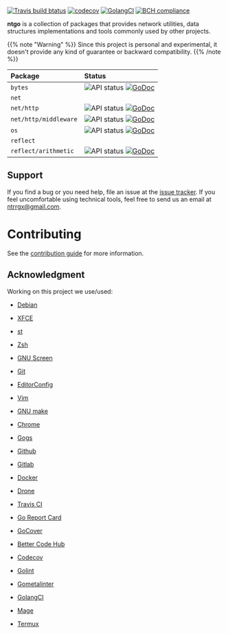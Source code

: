 [![Travis build btatus](https://travis-ci.com/ntrrg/ntgo.svg?branch=master)](https://travis-ci.com/ntrrg/ntgo)
[![codecov](https://codecov.io/gh/ntrrg/ntgo/branch/master/graph/badge.svg)](https://codecov.io/gh/ntrrg/ntgo)
[![GolangCI](https://golangci.com/badges/github.com/ntrrg/ntgo.svg)](https://golangci.com/r/github.com/ntrrg/ntgo)
[![BCH compliance](https://bettercodehub.com/edge/badge/ntrrg/ntgo?branch=master)](https://bettercodehub.com/results/ntrrg/ntgo)

**ntgo** is a collection of packages that provides network utilities, data
structures implementations and tools commonly used by other projects.

{{% note "Warning" %}}
Since this project is personal and experimental, it doesn't provide any kind of
guarantee or backward compatibility.
{{% /note %}}

| Package | Status |
| :-- | :-- |
| `bytes` | ![API status](https://img.shields.io/badge/status-stable-brightgreen.svg) [![GoDoc](https://godoc.org/nt.web.ve/go/ntgo/bytes?status.svg)](https://godoc.org/nt.web.ve/go/ntgo/bytes) |
| `net` | |
| `net/http` | ![API status](https://img.shields.io/badge/status-unstable-red.svg) [![GoDoc](https://godoc.org/nt.web.ve/go/ntgo/net/http?status.svg)](https://godoc.org/nt.web.ve/go/ntgo/net/http) |
| `net/http/middleware` | ![API status](https://img.shields.io/badge/status-testing-yellow.svg) [![GoDoc](https://godoc.org/nt.web.ve/go/ntgo/net/http/middleware?status.svg)](https://godoc.org/nt.web.ve/go/ntgo/net/http/middleware) |
| `os` | ![API status](https://img.shields.io/badge/status-stable-brightgreen.svg) [![GoDoc](https://godoc.org/nt.web.ve/go/ntgo/os?status.svg)](https://godoc.org/nt.web.ve/go/ntgo/os) |
| `reflect` | |
| `reflect/arithmetic` | ![API status](https://img.shields.io/badge/status-stable-brightgreen.svg) [![GoDoc](https://godoc.org/nt.web.ve/go/ntgo/reflect/arithmetic?status.svg)](https://godoc.org/nt.web.ve/go/ntgo/reflect/arithmetic) |

## Support

[GitHub Issue Tracker]: https://github.com/ntrrg/ntgo/issues

If you find a bug or you need help, file an issue at the [issue tracker][GitHub Issue Tracker].
If you feel uncomfortable using technical tools, feel free to send us an email
at ntrrgx@gmail.com.

# Contributing

See the [contribution guide](https://github.com/ntrrg/ntgo/blob/master/CONTRIBUTING.md)
for more information.

## Acknowledgment

Working on this project we use/used:

* [Debian](https://www.debian.org/)

* [XFCE](https://xfce.org/)

* [st](https://st.suckless.org/)

* [Zsh](http://www.zsh.org/)

* [GNU Screen](https://www.gnu.org/software/screen)

* [Git](https://git-scm.com/)

* [EditorConfig](http://editorconfig.org/)

* [Vim](https://www.vim.org/)

* [GNU make](https://www.gnu.org/software/make/)

* [Chrome](https://www.google.com/chrome/browser/desktop/index.html)

* [Gogs](https://gogs.io/)

* [Github](https://github.com)

* [Gitlab](https://gitlab.com/)

* [Docker](https://docker.com)

* [Drone](https://drone.io/)

* [Travis CI](https://travis-ci.org)

* [Go Report Card](https://goreportcard.com)

* [GoCover](http://gocover.io)

* [Better Code Hub](https://bettercodehub.com)

* [Codecov](https://codecov.io)

* [Golint](https://github.com/golang/lint/)

* [Gometalinter](https://github.com/alecthomas/gometalinter)

* [GolangCI](https://golangci.com)

* [Mage](https://magefile.org/)

* [Termux](https://termux.com)

